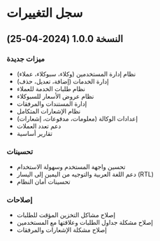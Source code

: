 # سجل التغييرات

## النسخة 1.0.0 (2024-04-25)

### ميزات جديدة
- نظام إدارة المستخدمين (وكلاء، سبوكلاء، عملاء)
- إدارة الخدمات (إضافة، تعديل، حذف)
- نظام طلبات الخدمة للعملاء
- نظام عروض الأسعار للسبوكلاء
- إدارة المستندات والمرفقات
- نظام الإشعارات المتكامل
- إعدادات الوكالة (معلومات، مدفوعات، إشعارات)
- دعم تعدد العملات
- تقارير أساسية

### تحسينات
- تحسين واجهة المستخدم وسهولة الاستخدام
- دعم اللغة العربية والتوجيه من اليمين إلى اليسار (RTL)
- تحسينات أمان النظام

### إصلاحات
- إصلاح مشاكل التخزين المؤقت للطلبات
- إصلاح مشكلة جداول الطلبات وعلاقتها مع المستخدمين
- إصلاح مشكلة الإشعارات والمرفقات
